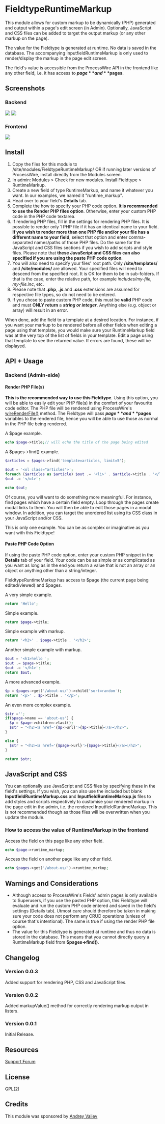 # FieldtypeRuntimeMarkup

This module allows for custom markup to be dynamically (PHP) generated and output within a page's edit screen (in Admin). Optionally, JavaScript and CSS files can be added to target the output markup (or any other markup on the page).

The value for the Fieldtype is generated at runtime. No data is saved in the database. The accompanying InputfieldRuntimeMarkup is only used to render/display the markup in the page edit screen.

The field's value is accessible from the ProcessWire API in the frontend like any other field, i.e. it has access to **$page** and **$pages**.

## Screenshots

### Backend
<img src='https://github.com/kongondo/FieldtypeRuntimeMarkup/raw/master/screenshot1.png' />
<img src='https://github.com/kongondo/FieldtypeRuntimeMarkup/raw/master/screenshot2.png' />


### Frontend
<img src='https://github.com/kongondo/FieldtypeRuntimeMarkup/raw/master/screenshot3.png' />

## Install

1. Copy the files for this module to /site/modules/FieldtypeRuntimeMarkup/ OR if running later versions of ProcessWire, install directly from the Modules screen.
2. In admin: Modules > Check for new modules. Install Fieldtype > RuntimeMarkup.
3. Create a new field of type RuntimeMarkup, and name it whatever you want. In our examples, we named it "runtime_markup". 
4. Head over to your field's **Details** tab.
5. Complete the how to specify your PHP code option. **It is recommended to use the Render PHP files option**. Otherwise, enter your custom PHP code in the PHP code textarea.
6. If rendering PHP files, fill in the settings for rendering PHP files. It is possible to render only 1 PHP file if it has an identical name to your field. **If you wish to render more than one PHP file and/or your file has a different name to your field**, select that option and enter comma-separated names/paths of those PHP files. Do the same for the JavaScript and CSS files sections if you wish to add scripts and style files. Please note that **these JavaScript and CSS files can also specified if you are using the paste PHP code option**.
7. You will also need to specify your files' root path. Only **/site/templates/** and **/site/modules/** are allowed. Your specified files will need to descend from the specified root. It is OK for them to be in sub-folders. If that is the case, enter the relative path, for example *includes/my-file, my-file.inc*, etc.
8. Please note that **.php**, **.js** and **.css** extensions are assumed for respective file types, so do not need to be entered.
9. If you chose to paste custom PHP code, this must be **valid** PHP code and must **ONLY return** a ***string or integer***. Anything else (e.g. object or array) will result in an error.

When done, add the field to a template at a desired location. For instance, if you want your markup to be rendered before all other fields when editing a page using that template, you would make sure your RuntimeMarkup field was at the very top of the list of fields in your template. Edit a page using that template to see the returned value. If errors are found, these will be displayed.

## API + Usage

### Backend (Admin-side)

#### Render PHP File(s)

**This is the recommended way to use this Fieldtype**. Using this option, you will be able to easily edit your PHP file(s) in the comfort of your favourite code editor. The PHP file will be rendered using ProcessWire's [wireRenderFile()](http://processwire.com/blog/posts/processwire-2.5.2/#new-wirerenderfile-and-wireincludefile-functions) method. The Fieldtype will pass **$page** and **$pages** variables to the rendered file, hence you will be able to use those as normal in the PHP file being rendered.

A $page example.


```php
echo $page->title;// will echo the title of the page being edited

```

A $pages->find() example.

```php
$articles = $pages->find('template=articles, limit=5');

$out = '<ol class="articles">';
foreach ($articles as $article) $out .= '<li>' . $article->title . '</li>';
$out .= '</ol>';

echo $out;

```

Of course, you will want to do something more meaningful. For instance, find pages which have a certain field empty. Loop through the pages create modal links to them. You will then be able to edit those pages in a modal window. In addition, you can target the unordered list using its CSS class in your JavaScript and/or CSS. 

This is only one example. You can be as complex or imaginative as you want with this Fieldtype!


#### Paste PHP Code Option

If using the paste PHP code option, enter your custom PHP snippet in the **Details** tab of your field. Your code can be as simple or as complicated as you want as long as in the end you return a value that is not an array or an object or anything other than a string/integer.

FieldtypeRuntimeMarkup has access to $page (the current page being edited/viewed) and $pages.

A very simple example.

```php
return 'Hello';

```

Simple example.

```php
return $page->title;

```

Simple example with markup.

```php
return '<h2>' . $page->title . '</h2>';

```

Another simple example with markup.

```php
$out = '<h1>hello ';
$out .= $page->title;
$out .= '</h1>';
return $out;

```

A more advanced example.

```php
$p = $pages->get('/about-us/')->child('sort=random');
return '<p>' . $p->title . '</p>';

```

An even more complex example.

```php
$str ='';
if($page->name == 'about-us') {
  $p = $page->children->last();
  $str = "<h2><a href='{$p->url}'>{$p->title}</a></h2>";
}

else {
  $str = "<h2><a href='{$page->url}'>{$page->title}</a></h2>";
}

return $str;

```

## JavaScript and CSS

You can optionally use JavaScript and CSS files by specifying these in the field's settings. If you wish, you can also use the included but blank **InputfieldRuntimeMarkup.css** and **InputfieldRuntimeMarkup.js** files to add styles and scripts respectively to customise your rendered markup in the page edit in the admin, i.e. the rendered InputfieldRuntimeMarkup. This is not recommended though as those files will be overwritten when you update the module.

### How to access the value of RuntimeMarkup in the frontend

Access the field on this page like any other field.

```php
echo $page->runtime_markup;

```

Access the field on another page like any other field.

```php
echo $pages->get('/about-us/')->runtime_markup;

```

## Warnings and Considerations

- Although access to ProcessWire's Fields' admin pages is only available to Superusers, if you use the pasted PHP option, this Fieldtype will evaluate and run the custom PHP code entered and saved in the field's settings (Details tab). Utmost care should therefore be taken in making sure your code does not perform any CRUD operations (unless of course that's intentional). The same is true if using the render PHP file option.
- The value for this Fieldtype is generated at runtime and thus no data is stored in the database. This means that you cannot directly query a RuntimeMarkup field from **$pages->find()**.

## Changelog

### Version 0.0.3
Added support for rendering PHP, CSS and JavaScript files.

### Version 0.0.2
Added markupValue() method for correctly rendering markup output in listers.

### Version 0.0.1
Initial Release.

## Resources
 [Support Forum](https://processwire.com/talk/topic/10804-module-runtimemarkup-fieldtype-inputfield/)

## License
GPL(2)


## Credits

This module was sponsored by [Andrey Valiev](https://processwire.com/talk/user/1193-valan/)